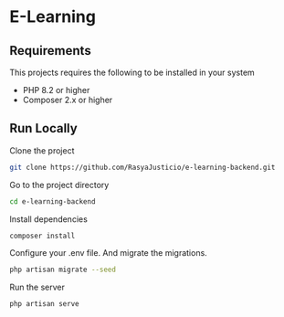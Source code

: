 # E-Learning

## Requirements
This projects requires the following to be installed in your system

- PHP 8.2 or higher
- Composer 2.x or higher
## Run Locally

Clone the project

```bash
git clone https://github.com/RasyaJusticio/e-learning-backend.git
```

Go to the project directory

```bash
cd e-learning-backend
```

Install dependencies

```bash
composer install
```

Configure your .env file. And migrate the migrations.

```bash
php artisan migrate --seed
```

Run the server
```bash
php artisan serve
```
